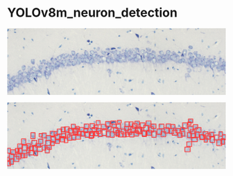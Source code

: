 # YOLOv8m_neuron_detection

![plot](./readme_pics/Snap-10563_jpg.rf.288586aff34ccb752ab525ddf3db6393.jpg)

![plot](./readme_pics/predictSnap-10563_jpg.rf.2885.jpg)
